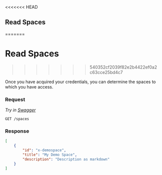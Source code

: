 <<<<<<< HEAD
## Read Spaces
=======
# Read Spaces
>>>>>>> 540352cf2039f82e2b4422ef0a2c63cce25bd4c7

Once you have acquired your credentials, you can determine the spaces to which you have access.

### Request

*Try in [Swagger](https://xyz.api.here.com/hub/static/swagger/#/Read_Spaces)*

```HTTP
GET /spaces
```

### Response

```JSON
[
    {
        "id": "x-demospace",
        "title": "My Demo Space",
        "description": "Description as markdown"
    }
]
```
